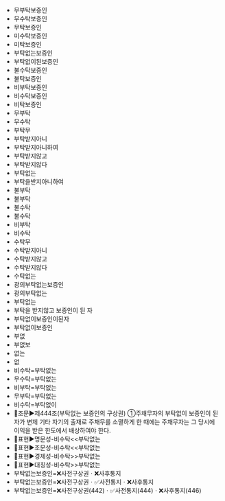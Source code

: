 - 무부탁보증인
- 무수탁보증인
- 무탁보증인
- 미수탁보증인
- 미탁보증인
- 부탁없는보증인
- 부탁없이된보증인
- 불수탁보증인
- 불탁보증인
- 비부탁보증인
- 비수탁보증인
- 비탁보증인
- 무부탁
- 무수탁
- 부탁무
- 부탁받지아니
- 부탁받지아니하여
- 부탁받지않고
- 부탁받지않다
- 부탁없는
- 부탁을받지아니하여
- 불부탁
- 불부탁
- 불수탁
- 불수탁
- 비부탁
- 비수탁
- 수탁무
- 수탁받지아니
- 수탁받지않고
- 수탁받지않다
- 수탁없는
- 광의부탁없는보증인
- 광의부탁없는
- 부탁없는
- 부탁을 받지않고 보증인이 된 자
- 부탁없이보증인이된자
- 부탁없이보증인
- 부없
- 부없보
- 없는
- 없
- 비수탁=부탁없는
- 무수탁=부탁없는
- 비부탁=부탁없는
- 무부탁=부탁없는
- 비수탁=부탁없이
- 📌조문▶️제444조(부탁없는 보증인의 구상권) ①주채무자의 부탁없이 보증인이 된 자가 변제 기타 자기의 출재로 주채무를 소멸하게 한 때에는 주채무자는 그 당시에 이익을 받은 한도에서 배상하여야 한다.
- 📌표현▶️명문성-비수탁<<부탁없는
- 📌표현▶️조문성-비수탁<<부탁없는
- 📌표현▶️경제성-비수탁>>부탁없는
- 📌표현▶️대칭성-비수탁>>부탁없는
- 부탁없는보증인=❌사전구상권ㆍ❌사후통지
- 부탁없는보증인=❌사전구상권ㆍ✅사전통지ㆍ❌사후통지
- 부탁없는보증인=❌사전구상권(442)ㆍ✅사전통지(444)ㆍ❌사후통지(446)
